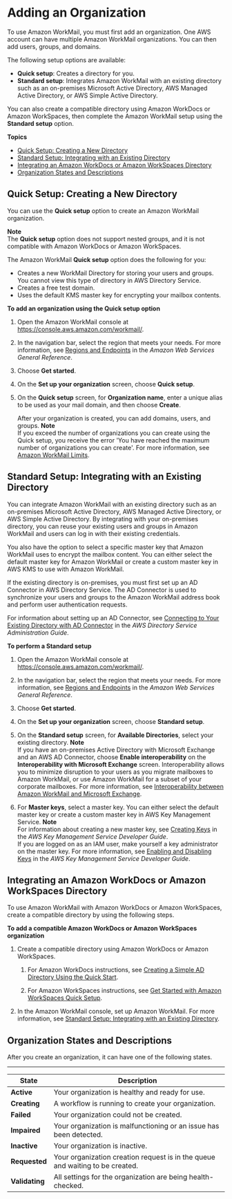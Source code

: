 # Adding an Organization<a name="add_new_organization"></a>

To use Amazon WorkMail, you must first add an organization\. One AWS account can have multiple Amazon WorkMail organizations\. You can then add users, groups, and domains\. 

The following setup options are available:
+ **Quick setup**: Creates a directory for you\.
+ **Standard setup**: Integrates Amazon WorkMail with an existing directory such as an on\-premises Microsoft Active Directory, AWS Managed Active Directory, or AWS Simple Active Directory\.

You can also create a compatible directory using Amazon WorkDocs or Amazon WorkSpaces, then complete the Amazon WorkMail setup using the **Standard setup** option\.

**Topics**
+ [Quick Setup: Creating a New Directory](#quick_setup)
+ [Standard Setup: Integrating with an Existing Directory](#premises_directory)
+ [Integrating an Amazon WorkDocs or Amazon WorkSpaces Directory](#compatible)
+ [Organization States and Descriptions](#org-states)

## Quick Setup: Creating a New Directory<a name="quick_setup"></a>

You can use the **Quick setup** option to create an Amazon WorkMail organization\.

**Note**  
The **Quick setup** option does not support nested groups, and it is not compatible with Amazon WorkDocs or Amazon WorkSpaces\.

The Amazon WorkMail **Quick setup** option does the following for you:
+ Creates a new WorkMail Directory for storing your users and groups\. You cannot view this type of directory in AWS Directory Service\.
+ Creates a free test domain\.
+ Uses the default KMS master key for encrypting your mailbox contents\.

**To add an organization using the Quick setup option**

1. Open the Amazon WorkMail console at [https://console\.aws\.amazon\.com/workmail/](https://console.aws.amazon.com/workmail/)\.

1. In the navigation bar, select the region that meets your needs\. For more information, see [Regions and Endpoints](http://docs.aws.amazon.com/general/latest/gr/index.html?rande.html) in the *Amazon Web Services General Reference*\.

1. Choose **Get started**\.

1. On the **Set up your organization** screen, choose **Quick setup**\.

1. On the **Quick setup** screen, for **Organization name**, enter a unique alias to be used as your mail domain, and then choose **Create**\.

   After your organization is created, you can add domains, users, and groups\.
**Note**  
If you exceed the number of organizations you can create using the Quick setup, you receive the error 'You have reached the maximum number of organizations you can create'\. For more information, see [Amazon WorkMail Limits](workmail_limits.md)\.

## Standard Setup: Integrating with an Existing Directory<a name="premises_directory"></a>

You can integrate Amazon WorkMail with an existing directory such as an on\-premises Microsoft Active Directory, AWS Managed Active Directory, or AWS Simple Active Directory\. By integrating with your on\-premises directory, you can reuse your existing users and groups in Amazon WorkMail and users can log in with their existing credentials\.

You also have the option to select a specific master key that Amazon WorkMail uses to encrypt the mailbox content\. You can either select the default master key for Amazon WorkMail or create a custom master key in AWS KMS to use with Amazon WorkMail\. 

If the existing directory is on\-premises, you must first set up an AD Connector in AWS Directory Service\. The AD Connector is used to synchronize your users and groups to the Amazon WorkMail address book and perform user authentication requests\.

For information about setting up an AD Connector, see [Connecting to Your Existing Directory with AD Connector](https://docs.aws.amazon.com/directoryservice/latest/admin-guide/create_directory.html#connect_directory) in the *AWS Directory Service Administration Guide*\.

**To perform a Standard setup**

1. Open the Amazon WorkMail console at [https://console\.aws\.amazon\.com/workmail/](https://console.aws.amazon.com/workmail/)\.

1. In the navigation bar, select the region that meets your needs\. For more information, see [Regions and Endpoints](http://docs.aws.amazon.com/general/latest/gr/index.html?rande.html) in the *Amazon Web Services General Reference*\.

1. Choose **Get started**\.

1. On the **Set up your organization** screen, choose **Standard setup**\.

1. On the **Standard setup** screen, for **Available Directories**, select your existing directory\.
**Note**  
If you have an on\-premises Active Directory with Microsoft Exchange and an AWS AD Connector, choose **Enable interoperability** on the **Interoperability with Microsoft Exchange** screen\. Interoperability allows you to minimize disruption to your users as you migrate mailboxes to Amazon WorkMail, or use Amazon WorkMail for a subset of your corporate mailboxes\. For more information, see [Interoperability between Amazon WorkMail and Microsoft Exchange](https://docs.aws.amazon.com/workmail/latest/adminguide/interoperability.html)\. 

1. For **Master keys**, select a master key\. You can either select the default master key or create a custom master key in AWS Key Management Service\.
**Note**  
For information about creating a new master key, see [Creating Keys](https://docs.aws.amazon.com/kms/latest/developerguide/create-keys.html) in the *AWS Key Management Service Developer Guide*\.  
If you are logged on as an IAM user, make yourself a key administrator on the master key\. For more information, see [Enabling and Disabling Keys](https://docs.aws.amazon.com/kms/latest/developerguide/enabling-keys.html) in the *AWS Key Management Service Developer Guide*\.

## Integrating an Amazon WorkDocs or Amazon WorkSpaces Directory<a name="compatible"></a>

To use Amazon WorkMail with Amazon WorkDocs or Amazon WorkSpaces, create a compatible directory by using the following steps\.

**To add a compatible Amazon WorkDocs or Amazon WorkSpaces organization**

1. Create a compatible directory using Amazon WorkDocs or Amazon WorkSpaces\.

   1. For Amazon WorkDocs instructions, see [Creating a Simple AD Directory Using the Quick Start](https://docs.aws.amazon.com/workdocs/latest/adminguide//cloud_quick_start.html)\.

   1. For Amazon WorkSpaces instructions, see [Get Started with Amazon WorkSpaces Quick Setup](https://docs.aws.amazon.com/workspaces/latest/adminguide/getting-started.html)\.

1. In the Amazon WorkMail console, set up Amazon WorkMail\. For more information, see [Standard Setup: Integrating with an Existing Directory](#premises_directory)\.

## Organization States and Descriptions<a name="org-states"></a>

After you create an organization, it can have one of the following states\.


****  

| **State** | Description | 
| --- | --- | 
|  **Active**  |  Your organization is healthy and ready for use\.  | 
|  **Creating**  |  A workflow is running to create your organization\.  | 
|  **Failed**  |  Your organization could not be created\.  | 
|  **Impaired**  |  Your organization is malfunctioning or an issue has been detected\.  | 
|  **Inactive**  |  Your organization is inactive\.  | 
|  **Requested**  |  Your organization creation request is in the queue and waiting to be created\.  | 
|  **Validating**  |  All settings for the organization are being health\-checked\.  | 